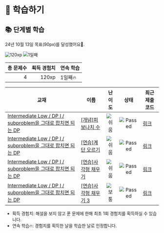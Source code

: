 # 📖 학습하기

## 📚 단계별 학습
24년 10월 13일 목표(90px)를 달성했어요🥳.

![120xp](https://img.shields.io/badge/EXP-120xp-%235cb85c.svg?for-the-badge)
![1일째](https://img.shields.io/badge/연속학습-1일째-%23E34F26.svg?for-the-badge)

|총 문제수|획득 경험치|연속 학습|
|---:|---:|---|
4|120xp|1일째🔥|

|교재|이름|난이도|상태|최근 제출 코드|
|---|---|:---:|:---:|---|
|[Intermediate Low / DP I / subproblem을 그대로 합치면 되는 DP](https://www.codetree.ai/missions?missionId=2)|[[개념]피보나치 수](https://www.codetree.ai/missions/2/problems/fibonacci-number)|![쉬움][easy]|![Passed][passed]|[링크](https://github.com/opop8834/codetree-TILs/blob/main/241013/%ED%94%BC%EB%B3%B4%EB%82%98%EC%B9%98%20%EC%88%98/fibonacci-number.py)|
|[Intermediate Low / DP I / subproblem을 그대로 합치면 되는 DP](https://www.codetree.ai/missions?missionId=2)|[[연습]계단 오르기](https://www.codetree.ai/missions/2/problems/climbing-stairs)|![쉬움][easy]|![Passed][passed]|[링크](https://github.com/opop8834/codetree-TILs/blob/main/241013/%EA%B3%84%EB%8B%A8%20%EC%98%A4%EB%A5%B4%EA%B8%B0/climbing-stairs.py)|
|[Intermediate Low / DP I / subproblem을 그대로 합치면 되는 DP](https://www.codetree.ai/missions?missionId=2)|[[연습]사각형 채우기](https://www.codetree.ai/missions/2/problems/rectangle-fill)|![쉬움][easy]|![Passed][passed]|[링크](https://github.com/opop8834/codetree-TILs/blob/main/241013/%EC%82%AC%EA%B0%81%ED%98%95%20%EC%B1%84%EC%9A%B0%EA%B8%B0/rectangle-fill.py)|
|[Intermediate Low / DP I / subproblem을 그대로 합치면 되는 DP](https://www.codetree.ai/missions?missionId=2)|[[연습]사각형 채우기 3](https://www.codetree.ai/missions/2/problems/rectangle-fill-3)|![보통][medium]|![Passed][passed]|[링크](https://github.com/opop8834/codetree-TILs/blob/main/241013/%EC%82%AC%EA%B0%81%ED%98%95%20%EC%B1%84%EC%9A%B0%EA%B8%B0%203/rectangle-fill-3.py)|


* 획득 경험치: 해설을 보지 않고 푼 문제에 한해 최초 1회 경험치를 획득하실 수 있습니다.
* 연속 학습🔥: 경험치를 획득한 날을 학습한 날로 인정합니다.










[b5]: https://img.shields.io/badge/Bronze_5-%235D3E31.svg
[b4]: https://img.shields.io/badge/Bronze_4-%235D3E31.svg
[b3]: https://img.shields.io/badge/Bronze_3-%235D3E31.svg
[b2]: https://img.shields.io/badge/Bronze_2-%235D3E31.svg
[b1]: https://img.shields.io/badge/Bronze_1-%235D3E31.svg
[s5]: https://img.shields.io/badge/Silver_5-%23394960.svg
[s4]: https://img.shields.io/badge/Silver_4-%23394960.svg
[s3]: https://img.shields.io/badge/Silver_3-%23394960.svg
[s2]: https://img.shields.io/badge/Silver_2-%23394960.svg
[s1]: https://img.shields.io/badge/Silver_1-%23394960.svg
[g5]: https://img.shields.io/badge/Gold_5-%23FFC433.svg
[g4]: https://img.shields.io/badge/Gold_4-%23FFC433.svg
[g3]: https://img.shields.io/badge/Gold_3-%23FFC433.svg
[g2]: https://img.shields.io/badge/Gold_2-%23FFC433.svg
[g1]: https://img.shields.io/badge/Gold_1-%23FFC433.svg
[p5]: https://img.shields.io/badge/Platinum_5-%2376DDD8.svg
[p4]: https://img.shields.io/badge/Platinum_4-%2376DDD8.svg
[p3]: https://img.shields.io/badge/Platinum_3-%2376DDD8.svg
[p2]: https://img.shields.io/badge/Platinum_2-%2376DDD8.svg
[p1]: https://img.shields.io/badge/Platinum_1-%2376DDD8.svg
[passed]: https://img.shields.io/badge/Passed-%23009D27.svg
[failed]: https://img.shields.io/badge/Failed-%23D24D57.svg
[easy]: https://img.shields.io/badge/쉬움-%235cb85c.svg?for-the-badge
[medium]: https://img.shields.io/badge/보통-%23FFC433.svg?for-the-badge
[hard]: https://img.shields.io/badge/어려움-%23D24D57.svg?for-the-badge